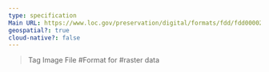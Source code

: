 ```yaml
---
type: specification
Main URL: https://www.loc.gov/preservation/digital/formats/fdd/fdd000022.shtml
geospatial?: true
cloud-native?: false
---
```

> Tag Image File #Format for #raster data